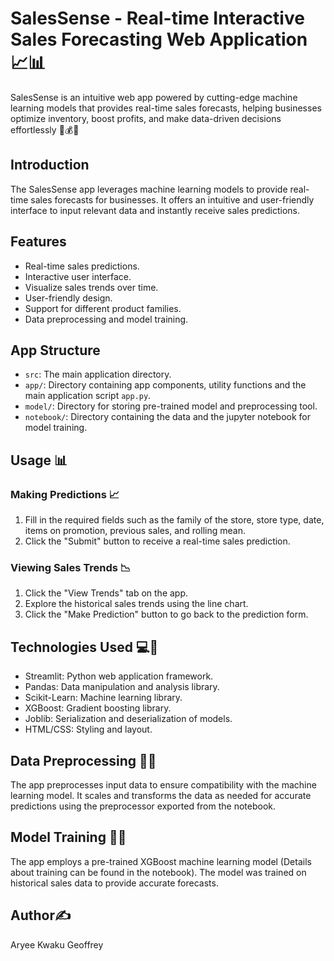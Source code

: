 # SalesSense - Real-time Interactive Sales Forecasting Web Application 📈📊

SalesSense is an intuitive web app powered by cutting-edge machine learning models that provides real-time sales forecasts, helping businesses optimize inventory, boost profits, and make data-driven decisions effortlessly 💼💰🤖

## Introduction 

The SalesSense app leverages machine learning models to provide real-time sales forecasts for businesses. It offers an intuitive and user-friendly interface to input relevant data and instantly receive sales predictions.

## Features 

- Real-time sales predictions.
- Interactive user interface.
- Visualize sales trends over time.
- User-friendly design.
- Support for different product families.
- Data preprocessing and model training.


## App Structure 

- `src`: The main application directory.
- `app/`: Directory containing app components, utility functions and the main application script `app.py`.
- `model/`: Directory for storing pre-trained model and preprocessing tool.
- `notebook/`: Directory containing the data and the jupyter notebook for model training.

## Usage 📊

### Making Predictions 📈

1. Fill in the required fields such as the family of the store, store type, date, items on promotion, previous sales, and rolling mean.
2. Click the "Submit" button to receive a real-time sales prediction.

### Viewing Sales Trends 📉

1. Click the "View Trends" tab on the app.
2. Explore the historical sales trends using the line chart.
3. Click the "Make Prediction" button to go back to the prediction form.

## Technologies Used 💻🔬

- Streamlit: Python web application framework.
- Pandas: Data manipulation and analysis library.
- Scikit-Learn: Machine learning library.
- XGBoost: Gradient boosting library.
- Joblib: Serialization and deserialization of models.
- HTML/CSS: Styling and layout.

## Data Preprocessing 🧹🧮

The app preprocesses input data to ensure compatibility with the machine learning model. It scales and transforms the data as needed for accurate predictions using the preprocessor exported from the notebook.

## Model Training 🤖📓

The app employs a pre-trained XGBoost machine learning model (Details about training can be found in the notebook). The model was trained on historical sales data to provide accurate forecasts.


## Author✍️

Aryee Kwaku Geoffrey
